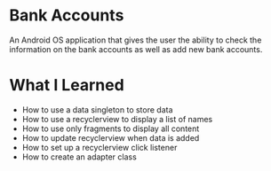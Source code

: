# Bank Accounts

An Android OS application that gives the user the ability to check the information on the bank accounts as well as 
add new bank accounts.

# What I Learned

* How to use a data singleton to store data
* How to use a recyclerview to display a list of names
* How to use only fragments to display all content
* How to update recyclerview when data is added
* How to set up a recyclerview click listener
* How to create an adapter class
